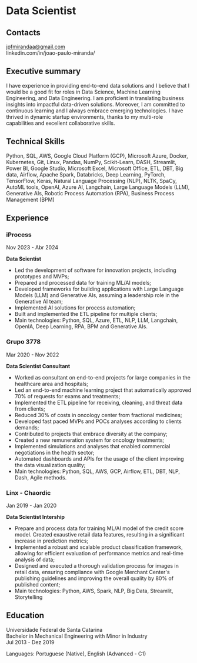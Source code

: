 # Data Scientist

## Contacts
jpfmirandaa@gmail.com <br>
linkedin.com/in/joao-paulo-miranda/

## Executive summary
I have experience in providing end-to-end data solutions and I believe that I would be a good fit for roles in Data Science, Machine Learning Engineering, and Data Engineering. I am proficient in translating  business  insights  into  impactful  data-driven  solutions.  Moreover,  I  am  committed  to continuous learning and I always embrace emerging technologies. I have thrived in dynamic startup environments, thanks to my multi-role capabilities and excellent collaborative skills.

## Technical Skills
Python, SQL, AWS, Google Cloud Platform (GCP), Microsoft Azure, Docker, Kubernetes, Git, Linux, Pandas, NumPy, Scikit-Learn, DASH, Streamlit, Power BI, Google Studio, Microsoft Excel, Microsoft Office, ETL, DBT, Big data, Airflow, Apache Spark, Databricks, Deep Learning, PyTorch, TensorFlow, Keras, Natural Language Processing (NLP),  NLTK,  SpaCy,  AutoML  tools,  OpenAI,  Azure  AI,  Langchain,  Large  Language  Models  (LLM),  Generative  AIs, Robotic Process Automation (RPA), Business Process Management (BPM)

## Experience

### iProcess
Nov 2023 - Abr 2024

**Data Scientist**

- Led the development of software for innovation projects, including prototypes and MVPs;
- Prepared and processed data for training ML/AI models;
- Developed  frameworks  for  building  applications  with  Large  Language  Models  (LLM)  and  Generative  AIs, assuming a leadership role in the Generative AI team;
- Implemented AI solutions for process automation;
- Built and implemented the ETL pipeline for multiple clients;
- Main technologies: Python, SQL, Azure, ETL, NLP, LLM, Langchain, OpenIA, Deep Learning, RPA, BPM and Generative AIs.

### Grupo 3778
Mar 2020 - Nov 2022 

**Data Scientist Consultant**

- Worked as consultant on end-to-end projects for large companies in the healthcare area and hospitals; 
- Led  an  end-to-end  machine  learning  project  that  automatically  approved  70%  of  requests  for  exams  and treatments;
- Implemented the ETL pipeline for receiving, cleaning, and threat data from clients;
- Reduced 30% of costs in oncology center from fractional medicines;
- Developed fast paced MVPs and POCs analyses according to clients demands; 
- Contributed to projects that embrace diversity at the company; 
- Created a new remuneration system for oncology treatments;
- Implemented simulations and analyses that enabled commercial negotiations in the health sector;
- Automated dashboards and APIs for the usage of the client improving the data visualization quality;
- Main technologies: Python, SQL, AWS, GCP, Airflow, ETL, DBT, NLP, Dash, Agile methods. 

### Linx - Chaordic 
Jan 2019 - Jan 2020

**Data Scientist Intership**

- Prepare and process data for training ML/AI model of the credit score model. Created exaustive retail data features, resulting in a significant increase in prediction metrics;
- Implemented  a  robust  and  scalable  product  classification  framework,  allowing  for  efficient  evaluation  of performance metrics and real-time analysis of data;
- Designed  and  executed  a  thorough  validation  process  for  images  in  retail  data,  ensuring  compliance  with Google Merchant Center's publishing guidelines and improving the overall quality by 80% of published content;
- Main technologies: Python, AWS, Spark, NLP, Big Data, Streamlit, Storytelling


## Education 
Universidade Federal de Santa Catarina <br>
Bachelor in Mechanical Engineering with Minor in Industry <br>
Jul 2013 - Dez 2019 <br>

Languages: Portuguese (Native), English (Advanced - C1)
